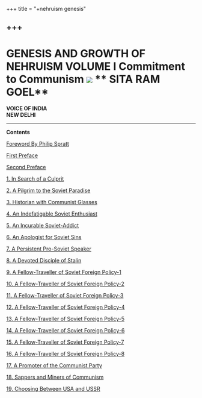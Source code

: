+++
title = "+nehruism genesis"

+++
------------------------------------------------------------------------

# GENESIS AND GROWTH OF NEHRUISM  VOLUME I Commitment to Communism  ![](gagon.jpg) ** SITA RAM GOEL** 

**VOICE OF INDIA  
NEW DELHI**

------------------------------------------------------------------------

**Contents**

[Foreword By Philip Spratt](for.htm)

[First Preface](pre1.htm)

[Second Preface](pre2.htm)

[1. In Search of a Culprit](ch01.htm)

[2. A Pilgrim to the Soviet Paradise](ch02.htm)

[3. Historian with Communist Glasses](ch03.htm)

[4. An Indefatigable Soviet Enthusiast](ch04.htm)

[5. An Incurable Soviet-Addict](ch05.htm)

[6. An Apologist for Soviet Sins](ch06.htm)

[7. A Persistent Pro-Soviet Speaker](ch07.htm)

[8. A Devoted Disciple of Stalin](ch08.htm)

[9. A Fellow-Traveller of Soviet Foreign Policy-1](ch09.htm)

[10. A Fellow-Traveller of Soviet Foreign Policy-2](ch10.htm)

[11. A Fellow-Traveller of Soviet Foreign Policy-3](ch11.htm)

[12. A Fellow-Traveller of Soviet Foreign Policy-4](ch12.htm)

[13. A Fellow-Traveller of Soviet Foreign Policy-5](ch13.htm)

[14. A Fellow-Traveller of Soviet Foreign Policy-6](ch14.htm)

[15. A Fellow-Traveller of Soviet Foreign Policy-7](ch15.htm)

[16. A Fellow-Traveller of Soviet Foreign Policy-8](ch16.htm)

[17. A Promoter of the Communist Party](ch17.htm)

[18. Sappers and Miners of Communism](ch18.htm)

[19. Choosing Between USA and USSR](ch19.htm)

